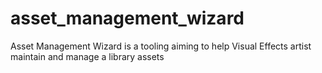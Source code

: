 # asset_management_wizard
Asset Management Wizard is a tooling aiming to help Visual Effects artist maintain and manage a library assets
